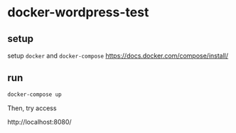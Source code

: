 # docker-wordpress-test


## setup

setup `docker` and `docker-compose`
https://docs.docker.com/compose/install/


## run

```bash
docker-compose up
```

Then, try access 

http://localhost:8080/
